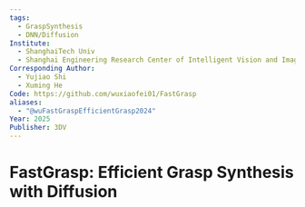 ```yaml
---
tags:
  - GraspSynthesis
  - DNN/Diffusion
Institute:
  - ShanghaiTech Univ
  - Shanghai Engineering Research Center of Intelligent Vision and Imaging
Corresponding Author:
  - Yujiao Shi
  - Xuming He
Code: https://github.com/wuxiaofei01/FastGrasp
aliases:
  - "@wuFastGraspEfficientGrasp2024"
Year: 2025
Publisher: 3DV
---
```

# FastGrasp: Efficient Grasp Synthesis with Diffusion
